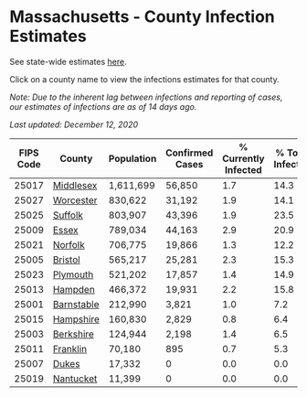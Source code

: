 # Massachusetts - County Infection Estimates

See state-wide estimates [here](/infections/us-ma).

Click on a county name to view the infections estimates for that county.

*Note: Due to the inherent lag between infections and reporting of cases, our estimates of infections are as of 14 days ago.*

*Last updated: December 12, 2020*

|   FIPS Code |                   County |   Population |   Confirmed Cases |   % Currently Infected |   % Total Infected |
|-------------|--------------------------|--------------|-------------------|------------------------|--------------------|
|       25017 |   [Middlesex](middlesex) |    1,611,699 |            56,850 |                    1.7 |               14.3 |
|       25027 |   [Worcester](worcester) |      830,622 |            31,192 |                    1.9 |               14.1 |
|       25025 |       [Suffolk](suffolk) |      803,907 |            43,396 |                    1.9 |               23.5 |
|       25009 |           [Essex](essex) |      789,034 |            44,163 |                    2.9 |               20.9 |
|       25021 |       [Norfolk](norfolk) |      706,775 |            19,866 |                    1.3 |               12.2 |
|       25005 |       [Bristol](bristol) |      565,217 |            25,281 |                    2.3 |               15.3 |
|       25023 |     [Plymouth](plymouth) |      521,202 |            17,857 |                    1.4 |               14.9 |
|       25013 |       [Hampden](hampden) |      466,372 |            19,931 |                    2.2 |               15.8 |
|       25001 | [Barnstable](barnstable) |      212,990 |             3,821 |                    1.0 |                7.2 |
|       25015 |   [Hampshire](hampshire) |      160,830 |             2,829 |                    0.8 |                6.4 |
|       25003 |   [Berkshire](berkshire) |      124,944 |             2,198 |                    1.4 |                6.5 |
|       25011 |     [Franklin](franklin) |       70,180 |               895 |                    0.7 |                5.3 |
|       25007 |           [Dukes](dukes) |       17,332 |                 0 |                    0.0 |                0.0 |
|       25019 |   [Nantucket](nantucket) |       11,399 |                 0 |                    0.0 |                0.0 |